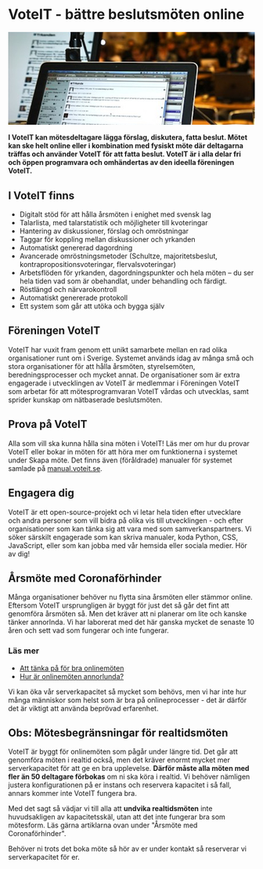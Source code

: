 # VoteIT - bättre beslutsmöten online

![Möte med VoteIT](./assets/meeting.jpeg)

**I VoteIT kan mötesdeltagare lägga förslag, diskutera, fatta beslut. Mötet kan ske helt online eller i kombination med fysiskt möte där deltagarna träffas och använder VoteIT för att fatta beslut. VoteIT är i alla delar fri och öppen programvara och omhändertas av den ideella föreningen VoteIT.**

## I VoteIT finns

- Digitalt stöd för att hålla årsmöten i enighet med svensk lag
- Talarlista, med talarstatistik och möjligheter till kvoteringar
- Hantering av diskussioner, förslag och omröstningar
- Taggar för koppling mellan diskussioner och yrkanden
- Automatiskt genererad dagordning
- Avancerade omröstningsmetoder (Schultze, majoritetsbeslut, kontrapropositionsvoteringar, flervalsvoteringar)
- Arbetsflöden för yrkanden, dagordningspunkter och hela möten – du ser hela tiden vad som är obehandlat, under behandling och färdigt.
- Röstlängd och närvarokontroll
- Automatiskt genererade protokoll
- Ett system som går att utöka och bygga själv

## Föreningen VoteIT

VoteIT har vuxit fram genom ett unikt samarbete mellan en rad olika organisationer runt om i Sverige. Systemet används idag av många små och stora organisationer för att hålla årsmöten, styrelsemöten, beredningsprocesser och mycket annat. De organisationer som är extra engagerade i utvecklingen av VoteIT är medlemmar i Föreningen VoteIT som arbetar för att mötesprogramvaran VoteIT vårdas och utvecklas, samt sprider kunskap om nätbaserade beslutsmöten.

## Prova på VoteIT

Alla som vill ska kunna hålla sina möten i VoteIT! Läs mer om hur du provar VoteIT eller bokar in möten för att höra mer om funktionerna i systemet under Skapa möte. Det finns även (föråldrade) manualer för systemet samlade på [manual.voteit.se](https://manual.voteit.se/). 

## Engagera dig

VoteIT är ett open-source-projekt och vi letar hela tiden efter utvecklare och andra personer som vill bidra på olika vis till utvecklingen - och efter organisationer som kan tänka sig att vara med som samverkanspartners. Vi söker särskilt engagerade som kan skriva manualer, koda Python, CSS, JavaScript, eller som kan jobba med vår hemsida eller sociala medier. Hör av dig!

## Årsmöte med Coronaförhinder

Många organisationer behöver nu flytta sina årsmöten eller stämmor online. Eftersom VoteIT ursprungligen är byggt för just det så går det fint att genomföra årsmöten så. Men det kräver att ni planerar om lite och kanske tänker annorlnda. Vi har laborerat med det här ganska mycket de senaste 10 åren och sett vad som fungerar och inte fungerar.

### Läs mer

- [Att tänka på för bra onlinemöten](/skapa-mote/att-tanka-pa.html)
- [Hur är onlinemöten annorlunda?](/skapa-mote/onlinemoten-annorlunda.html)

Vi kan öka vår serverkapacitet så mycket som behövs, men vi har inte hur många människor som helst som är bra på onlineprocesser - det är därför det är viktigt att använda beprövad erfarenhet.

## Obs: Mötesbegränsningar för realtidsmöten

VoteIT är byggt för onlinemöten som pågår under längre tid. Det går att genomföra möten i realtid också, men det kräver enormt mycket mer serverkapacitet för att ge en bra upplevelse. **Därför måste alla möten med fler än 50 deltagare förbokas** om ni ska köra i realtid. Vi behöver nämligen justera konfigurationen på er instans och reservera kapacitet i så fall, annars kommer inte VoteIT fungera bra.

Med det sagt så vädjar vi till alla att **undvika realtidsmöten** inte huvudsakligen av kapacitetsskäl, utan att det inte fungerar bra som mötesform. Läs gärna artiklarna ovan under "Årsmöte med Coronaförhinder".

Behöver ni trots det boka möte så hör av er under kontakt så reserverar vi serverkapacitet för er.
